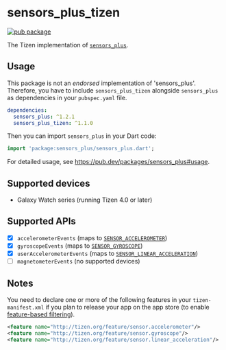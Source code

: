 # sensors_plus_tizen

[![pub package](https://img.shields.io/pub/v/sensors_plus_tizen.svg)](https://pub.dev/packages/sensors_plus_tizen)

The Tizen implementation of [`sensors_plus`](https://github.com/fluttercommunity/plus_plugins/tree/main/packages/sensors_plus).

## Usage

This package is not an _endorsed_ implementation of 'sensors_plus'. Therefore, you have to include `sensors_plus_tizen` alongside `sensors_plus` as dependencies in your `pubspec.yaml` file.

```yaml
dependencies:
  sensors_plus: ^1.2.1
  sensors_plus_tizen: ^1.1.0
```

Then you can import `sensors_plus` in your Dart code:

```dart
import 'package:sensors_plus/sensors_plus.dart';
```

For detailed usage, see https://pub.dev/packages/sensors_plus#usage.

## Supported devices

- Galaxy Watch series (running Tizen 4.0 or later)

## Supported APIs

- [x] `accelerometerEvents` (maps to [`SENSOR_ACCELEROMETER`](https://docs.tizen.org/application/native/guides/location-sensors/device-sensors/#accelerometer))
- [x] `gyroscopeEvents` (maps to [`SENSOR_GYROSCOPE`](https://docs.tizen.org/application/native/guides/location-sensors/device-sensors/#gyroscope))
- [x] `userAccelerometerEvents` (maps to [`SENSOR_LINEAR_ACCELERATION`](https://docs.tizen.org/application/native/guides/location-sensors/device-sensors/#linear-acceleration-sensor))
- [ ] `magnetometerEvents` (no supported devices)

## Notes

You need to declare one or more of the following features in your `tizen-manifest.xml` if you plan to release your app on the app store (to enable [feature-based filtering](https://docs.tizen.org/application/native/tutorials/details/app-filtering)).

```xml
<feature name="http://tizen.org/feature/sensor.accelerometer"/>
<feature name="http://tizen.org/feature/sensor.gyroscope"/>
<feature name="http://tizen.org/feature/sensor.linear_acceleration"/>
```
